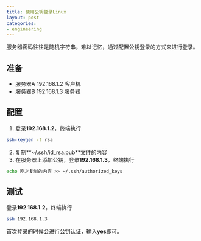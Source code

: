 ```yaml
---
title: 使用公钥登录Linux
layout: post
categories:
- engineering
---
```

服务器密码往往是随机字符串，难以记忆，通过配置公钥登录的方式来进行登录。
## 准备
+ 服务器A 192.168.1.2 客户机
+ 服务器B 192.168.1.3 服务器
## 配置

1. 登录**192.168.1.2**，终端执行
```bash
ssh-keygen -t rsa
```
2. 复制**~/.ssh/id_rsa.pub**文件的内容
3. 在服务器上添加公钥，登录**192.168.1.3**，终端执行
```bash
echo 刚才复制的内容 >> ~/.ssh/authorized_keys
```
## 测试
登录**192.168.1.2**，终端执行
```bash
ssh 192.168.1.3
```
首次登录的时候会进行公钥认证，输入**yes**即可。